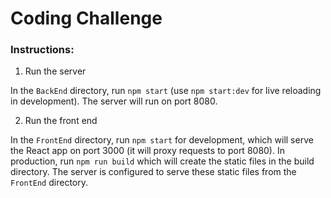 # Coding Challenge


### Instructions:

1) Run the server

In the `BackEnd` directory, run `npm start` (use `npm start:dev` for live reloading in development). The server will run on port 8080.

2) Run the front end

In the `FrontEnd` directory, run `npm start` for development, which will serve the React app on port 3000 (it will proxy requests to port 8080). In production, run `npm run build` which will create the static files in the build directory. The server is configured to serve these static files from the `FrontEnd` directory.

